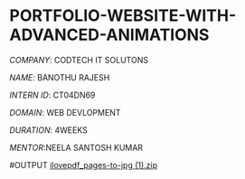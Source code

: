 # PORTFOLIO-WEBSITE-WITH-ADVANCED-ANIMATIONS
*COMPANY*: CODTECH IT SOLUTONS

*NAME*: BANOTHU RAJESH

*INTERN ID*: CT04DN69

*DOMAIN*: WEB DEVLOPMENT

*DURATION*: 4WEEKS

*MENTOR*:NEELA SANTOSH KUMAR

#OUTPUT
[ilovepdf_pages-to-jpg (1).zip](https://github.com/user-attachments/files/20569072/ilovepdf_pages-to-jpg.1.zip)

